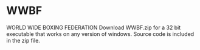 # WWBF
WORLD WIDE BOXING FEDERATION
Download WWBF.zip for a 32 bit executable that works on any version of windows. 
Source code is included in the zip file.
